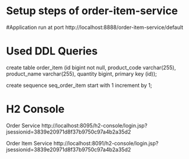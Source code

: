 # Setup steps of order-item-service




#Application run at port 
http://localhost:8888/order-item-service/default


# Used DDL Queries 
create table order_item (id bigint not null, product_code varchar(255), product_name varchar(255), quantity bigint, primary key (id));

create sequence seq_order_item start with 1 increment by 1;

# H2 Console 
Order Service
http://localhost:8095/h2-console/login.jsp?jsessionid=3839e20971d8f37b9750c97a4b2a35d2

Order Item Service
http://localhost:8091/h2-console/login.jsp?jsessionid=3839e20971d8f37b9750c97a4b2a35d2

